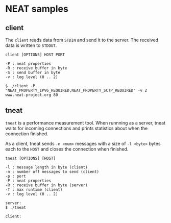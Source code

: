 # NEAT samples


## client
The `client` reads data from `STDIN` and send it to the server. The received data is written to `STDOUT`.

```
client [OPTIONS] HOST PORT

-P : neat properties
-R : receive buffer in byte
-S : send buffer in byte
-v : log level (0 .. 2)
```

```
$ ./client -P "NEAT_PROPERTY_IPV6_REQUIRED,NEAT_PROPERTY_SCTP_REQUIRED" -v 2 www.neat-project.org 80
```

## tneat
`tneat` is a performance measurement tool.
When runnning as a server, tneat waits for incoming connections and prints statistics about when the connection finished.

As a client, tneat sends `-n <num>` messages with a size of `-l <byte>` bytes each to the `HOST` and closes the connection when finished.

```
tneat [OPTIONS] [HOST]

-l : message length in byte (client)
-n : number off messages to send (client)
-p : port
-P : neat properties
-R : receive buffer in byte (server)
-T : max runtime (client)
-v : log level (0 .. 2)
```

```
server:
$ ./tneat

client:
$ ./tneat localhost
```

## neat_http_get
`neat_http_get` sends a HTTP GET request on port 80 to a given `HOST` and writes the response to `STDOUT`.

By default the webservers root `/` is requested - an optional `URI` argument may be applied.

```
neat_http_get HOST [URI]
```

```
$ ./neat_http_get www.neat-project.org
```

## server_[chargen|daytime|discard|echo]
These servers are compatible with the `client` example and should show the basic functionality of the neat library.

* `server_chargen` - sends a sequence of ASCII characters until the peer disconnects.
* `server_daytime` - sends the current date and time to the peer and closes the connection
* `server_discard` - discards all received data
* `server_echo` - sends back an identical copy of the data it received

```
server_[chargen|daytime|discard|echo]

-P : neat property
-v : log level (0 .. 2)
-S : buffer in byte (discard and echo)
```
